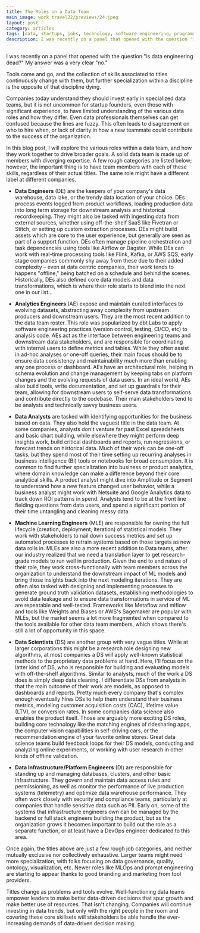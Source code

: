 ```yaml
---
title: The Roles on a Data Team
main_image: work_travel22/previews/24.jpeg
layout: post
category: articles
tags: [data, startups, jobs, technology, software engineering, programming]
description: I was recently on a panel that opened with the question "is data engineering dead?" My answer was a very clear "no."
---
```


I was recently on a panel that opened with the question "is data engineering dead?" My answer was a very clear "no."

Tools come and go, and the collection of skills associated to titles continuously change with them, but further specialization within a discipline is the opposite of that discipline dying.

Companies today understand they should invest early in specialized data teams, but it is not uncommon for startup founders, even those with significant experience, to have limited understanding of the various data roles and how they differ. Even data professionals themselves can get confused because the lines are fuzzy. This often leads to disagreement on who to hire when, or lack of clarity in how a new teammate could contribute to the success of the organization.

In this blog post, I will explore the various roles within a data team, and how they work together to drive broader goals. A solid data team is made up of members with diverging expertise. A few rough categories are listed below; however, the important thing is to have team members with each of these skills, regardless of their actual titles. The same role might have a different label at different companies.

* **Data Engineers** (DE) are the keepers of your company's data warehouse, data lake, or the trendy data location of your choice. DEs process events logged from product workflows, loading production data into long term storage for downstream analysis and historical recordkeeping. They might also be tasked with ingesting data from external sources, whether using off-the-shelf SaaS like Fivetran or Stitch, or setting up custom extraction processes. DEs might build assets which are core to the user experience, but generally are seen as part of a support function. DEs often manage pipeline orchestration and task dependencies using tools like Airflow or Dagster. While DEs can work with real-time processing tools like Flink, Kafka, or AWS SQS, early stage companies commonly shy away from these due to their added complexity – even at data centric companies, their work tends to happens "offline," being batched on a schedule and behind the scenes. Historically, DEs also defined core data models and data transformations, which is where their role starts to blend into the next one in our list…


* **Analytics Engineers** (AE) expose and maintain curated interfaces to evolving datasets, abstracting away complexity from upstream producers and downstream users. They are the most recent addition to the data team roster. This role was popularized by dbt Labs to apply software engineering practices (version control, testing, CI/CD, etc) to analysis code. AEs act as the interface between engineering teams and downstream data stakeholders, and are responsible for coordinating with internal users to define metrics and tables. While they often assist in ad-hoc analyses or one-off queries, their main focus should be to ensure data consistency and maintainability much more than enabling any one process or dashboard. AEs have an architectural role, helping in schema evolution and change management by keeping tabs on platform changes and the evolving requests of data users. In an ideal world, AEs also build tools, write documentation, and set up guardrails for their team, allowing for downstream users to self-serve data transformations and contribute directly to the codebase. Their main stakeholders tend to be analysts and technically savvy business users.


* **Data Analysts** are tasked with identifying opportunities for the business based on data. They also hold the vaguest title in the data team. At some companies, analysts don't venture far past Excel spreadsheets and basic chart building, while elsewhere they might perform deep insights work, build critical dashboards and reports, run regressions, or forecast trends on historical data. Much of their work can be one-off tasks, but they spend most of their time setting up recurring analyses in business intelligence (BI) tools or notebooks for broad consumption. It is common to find further specialization into business or product analytics, where domain knowledge can make a difference beyond their core analytical skills. A product analyst might dive into Amplitude or Segment to understand how a new feature changed user behavior, while a business analyst might work with Netsuite and Google Analytics data to track down ROI patterns in spend. Analysts tend to be at the front line fielding questions from data users, and spend a significant portion of their time untangling and cleaning messy data.


* **Machine Learning Engineers** (MLE) are responsible for owning the full lifecycle (creation, deployment, iteration) of statistical models. They work with stakeholders to nail down success metrics and set up automated processes to retrain systems based on those targets as new data rolls in. MLEs are also a more recent addition to Data teams, after our industry realized that we need a translation layer to get research-grade models to run well in production. Given the end to end nature of their role, they work cross-functionally with team members across the organization to understand the downstream impact of ML models and bring those insights back into the next modeling iterations. They are often also tasked with designing and implementing processes to generate ground truth validation datasets, establishing methodologies to avoid data leakage and to ensure data transformations in service of ML are repeatable and well-tested. Frameworks like Metaflow and mlflow and tools like Weights and Biases or AWS's Sagemaker are popular with MLEs, but the market seems a lot more fragmented when compared to the tools available for other data team members, which shows there's still a lot of opportunity in this space.


* **Data Scientists** (DS) are another group with very vague titles. While at larger corporations this might be a research role designing new algorithms, at most companies a DS will apply well-known statistical methods to the proprietary data problems at hand. Here, I'll focus on the latter kind of DS, who is responsible for building and evaluating models with off-the-shelf algorithms. Similar to analysts, much of the work a DS does is simply deep data cleaning. I differentiate DSs from analysts in that the main outcome of their work are models, as opposed to dashboards and reports. Pretty much every company that's complex enough eventually hires DSs to help them understand their business metrics, modeling customer acquisition costs (CAC), lifetime value (LTV), or conversion rates. In some companies data science also enables the product itself. Those are arguably more exciting DS roles, building core technology like the matching engines of ridesharing apps, the computer vision capabilities in self-driving cars, or the recommendation engine of your favorite online stores. Great data science teams build feedback loops for their DS models, conducting and analyzing online experiments, or working with user research in other kinds of offline validation.


* **Data Infrastructure/Platform Engineers** (DI) are responsible for standing up and managing databases, clusters, and other basic infrastructure. They govern and maintain data access rules and permissioning, as well as monitor the performance of live production systems (telemetry) and optimize data warehouse performance. They often work closely with security and compliance teams, particularly at companies that handle sensitive data such as PII. Early on, some of the systems that infrastructure engineers own can be managed by the backend or full stack engineers building the product, but as the organization grows it becomes important to build out the role as a separate function, or at least have a DevOps engineer dedicated to this area.

Once again, the titles above are just a few rough job categories, and neither mutually exclusive nor collectively exhaustive. Larger teams might need more specialization, with folks focusing on data governance, quality, ontology, visualization, etc. Newer roles like MLOps and prompt engineering are starting to appear thanks to good branding and marketing from tool providers.

Titles change as problems and tools evolve. Well-functioning data teams empower leaders to make better data-driven decisions that spur growth and make better use of resources. That isn't changing. Companies will continue investing in data trends, but only with the right people in the room and covering these core skillsets will stakeholders be able handle the ever-increasing demands of data-driven decision making.
